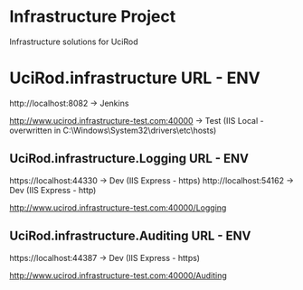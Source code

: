 # Infrastructure Project
Infrastructure solutions for UciRod

# UciRod.infrastructure URL - ENV
http://localhost:8082 -> Jenkins

http://www.ucirod.infrastructure-test.com:40000 -> Test (IIS Local - overwritten in C:\Windows\System32\drivers\etc\hosts)

## UciRod.infrastructure.Logging URL - ENV
https://localhost:44330 -> Dev (IIS Express - https)
http://localhost:54162  -> Dev (IIS Express - http)

http://www.ucirod.infrastructure-test.com:40000/Logging

## UciRod.infrastructure.Auditing URL - ENV
https://localhost:44387 -> Dev (IIS Express - https)

http://www.ucirod.infrastructure-test.com:40000/Auditing
